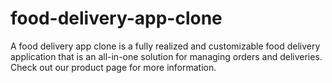 # food-delivery-app-clone
A food delivery app clone is a fully realized and customizable food delivery application that is an all-in-one solution for managing orders and deliveries. Check out our product page for more information.
